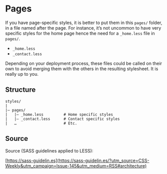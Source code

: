 # Pages

If you have page-specific styles, it is better to put them in this `pages/` folder, in a file named after the page. For instance, it’s not uncommon to have very specific styles for the home page hence the need for a `_home.less` file in `pages/`.

* `_home.less`
* `_contact.less`

Depending on your deployment process, these files could be called on their own to avoid merging them with the others in the resulting stylesheet. It is really up to you.

## Structure

```
styles/
|
|– pages/
|   |– _home.less         # Home specific styles
|   |– _contact.less      # Contact specific styles
|   …                     # Etc.
```

## Source

Source (SASS guidelines applied to LESS):

[https://sass-guidelin.es](https://sass-guidelin.es/?utm_source=CSS-Weekly&utm_campaign=Issue-145&utm_medium=RSS#architecture)
